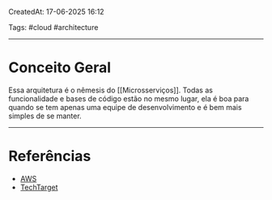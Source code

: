 CreatedAt: 17-06-2025 16:12

Tags: #cloud #architecture 

---
# Conceito Geral
Essa arquitetura é o nêmesis do [[Microsserviços]]. Todas as funcionalidade e bases de código estão no mesmo lugar, ela é boa para quando se tem apenas uma equipe de desenvolvimento e é bem mais simples de se manter.

---
# Referências
- [AWS](https://aws.amazon.com/pt/compare/the-difference-between-monolithic-and-microservices-architecture/)
- [TechTarget](https://www.techtarget.com/whatis/definition/monolithic-architecture)
